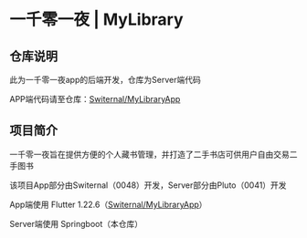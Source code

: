 # 一千零一夜 | MyLibrary
## 仓库说明
此为一千零一夜app的后端开发，仓库为Server端代码

APP端代码请至仓库：[Switernal/MyLibraryApp](https://github.com/Switernal/MyLibraryApp)


## 项目简介

一千零一夜旨在提供方便的个人藏书管理，并打造了二手书店可供用户自由交易二手图书

该项目App部分由Switernal（0048）开发，Server部分由Pluto（0041）开发

App端使用 Flutter 1.22.6（[Switernal/MyLibraryApp](https://github.com/Switernal/MyLibraryApp)）

Server端使用 Springboot（本仓库）
